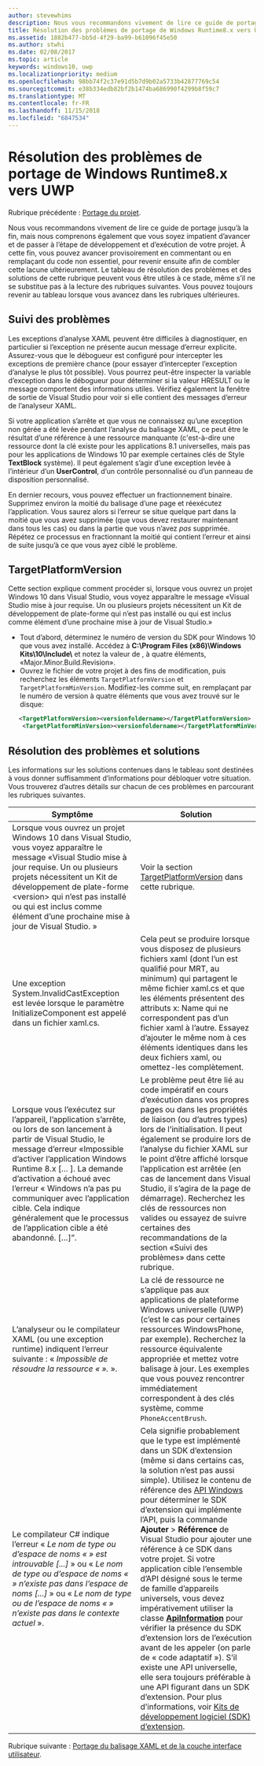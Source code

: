 ```yaml
---
author: stevewhims
description: Nous vous recommandons vivement de lire ce guide de portage jusqu’à la fin, mais nous comprenons également que vous soyez impatient d’avancer et de passer à l’étape de développement et d’exécution de votre projet.
title: Résolution des problèmes de portage de Windows Runtime8.x vers UWP
ms.assetid: 1882b477-bb5d-4f29-ba99-b61096f45e50
ms.author: stwhi
ms.date: 02/08/2017
ms.topic: article
keywords: windows10, uwp
ms.localizationpriority: medium
ms.openlocfilehash: 98bb74f2c37e91d5b7d9b02a5733b42877769c54
ms.sourcegitcommit: e38b334edb82bf2b1474ba686990f4299b8f59c7
ms.translationtype: MT
ms.contentlocale: fr-FR
ms.lasthandoff: 11/15/2018
ms.locfileid: "6847534"
---
```

# <a name="troubleshooting-porting-windows-runtime-8x-to-uwp"></a>Résolution des problèmes de portage de Windows Runtime8.x vers UWP


Rubrique précédente : [Portage du projet](w8x-to-uwp-porting-to-a-uwp-project.md).

Nous vous recommandons vivement de lire ce guide de portage jusqu’à la fin, mais nous comprenons également que vous soyez impatient d’avancer et de passer à l’étape de développement et d’exécution de votre projet. À cette fin, vous pouvez avancer provisoirement en commentant ou en remplaçant du code non essentiel, pour revenir ensuite afin de combler cette lacune ultérieurement. Le tableau de résolution des problèmes et des solutions de cette rubrique peuvent vous être utiles à ce stade, même s’il ne se substitue pas à la lecture des rubriques suivantes. Vous pouvez toujours revenir au tableau lorsque vous avancez dans les rubriques ultérieures.

## <a name="tracking-down-issues"></a>Suivi des problèmes

Les exceptions d’analyse XAML peuvent être difficiles à diagnostiquer, en particulier si l’exception ne présente aucun message d’erreur explicite. Assurez-vous que le débogueur est configuré pour intercepter les exceptions de première chance (pour essayer d’intercepter l’exception d’analyse le plus tôt possible). Vous pourrez peut-être inspecter la variable d’exception dans le débogueur pour déterminer si la valeur HRESULT ou le message comportent des informations utiles. Vérifiez également la fenêtre de sortie de Visual Studio pour voir si elle contient des messages d’erreur de l’analyseur XAML.

Si votre application s’arrête et que vous ne connaissez qu’une exception non gérée a été levée pendant l’analyse du balisage XAML, ce peut être le résultat d’une référence à une ressource manquante (c'est-à-dire une ressource dont la clé existe pour les applications 8.1 universelles, mais pas pour les applications de Windows 10 par exemple certaines clés de Style **TextBlock** système). Il peut également s’agir d’une exception levée à l’intérieur d’un **UserControl**, d’un contrôle personnalisé ou d’un panneau de disposition personnalisé.

En dernier recours, vous pouvez effectuer un fractionnement binaire. Supprimez environ la moitié du balisage d’une page et réexécutez l’application. Vous saurez alors si l’erreur se situe quelque part dans la moitié que vous avez supprimée (que vous devez restaurer maintenant dans tous les cas) ou dans la partie que vous n’avez *pas* supprimée. Répétez ce processus en fractionnant la moitié qui contient l’erreur et ainsi de suite jusqu’à ce que vous ayez ciblé le problème.

## <a name="targetplatformversion"></a>TargetPlatformVersion

Cette section explique comment procéder si, lorsque vous ouvrez un projet Windows 10 dans Visual Studio, vous voyez apparaître le message «Visual Studio mise à jour requise. Un ou plusieurs projets nécessitent un Kit de développement de plate-forme <version> qui n’est pas installé ou qui est inclus comme élément d’une prochaine mise à jour de Visual Studio.»

-   Tout d’abord, déterminez le numéro de version du SDK pour Windows 10 que vous avez installé. Accédez à **C:\\Program Files (x86)\\Windows Kits\\10\\Include\\<versionfoldername>** et notez la valeur de *<versionfoldername>*, à quatre éléments, «Major.Minor.Build.Revision».
-   Ouvrez le fichier de votre projet à des fins de modification, puis recherchez les éléments `TargetPlatformVersion` et `TargetPlatformMinVersion`. Modifiez-les comme suit, en remplaçant *<versionfoldername>* par le numéro de version à quatre éléments que vous avez trouvé sur le disque:

```xml
   <TargetPlatformVersion><versionfoldername></TargetPlatformVersion>
    <TargetPlatformMinVersion><versionfoldername></TargetPlatformMinVersion>
```

## <a name="troubleshooting-symptoms-and-remedies"></a>Résolution des problèmes et solutions

Les informations sur les solutions contenues dans le tableau sont destinées à vous donner suffisamment d’informations pour débloquer votre situation. Vous trouverez d’autres détails sur chacun de ces problèmes en parcourant les rubriques suivantes.

| Symptôme | Solution |
|---------|--------|
| Lorsque vous ouvrez un projet Windows 10 dans Visual Studio, vous voyez apparaître le message «Visual Studio mise à jour requise. Un ou plusieurs projets nécessitent un Kit de développement de plate-forme &lt;version&gt; qui n’est pas installé ou qui est inclus comme élément d’une prochaine mise à jour de Visual Studio. » | Voir la section [TargetPlatformVersion](#targetplatformversion) dans cette rubrique. |
| Une exception System.InvalidCastException est levée lorsque le paramètre InitializeComponent est appelé dans un fichier xaml.cs.| Cela peut se produire lorsque vous disposez de plusieurs fichiers xaml (dont l’un est qualifié pour MRT, au minimum) qui partagent le même fichier xaml.cs et que les éléments présentent des attributs x: Name qui ne correspondent pas d’un fichier xaml à l’autre. Essayez d’ajouter le même nom à ces éléments identiques dans les deux fichiers xaml, ou omettez-les complètement. |
| Lorsque vous l’exécutez sur l’appareil, l’application s’arrête, ou lors de son lancement à partir de Visual Studio, le message d’erreur «Impossible d’activer l’application Windows Runtime 8.x [… \]. La demande d’activation a échoué avec l’erreur « Windows n’a pas pu communiquer avec l’application cible. Cela indique généralement que le processus de l’application cible a été abandonné. \[…\]”. | Le problème peut être lié au code impératif en cours d’exécution dans vos propres pages ou dans les propriétés de liaison (ou d’autres types) lors de l’initialisation. Il peut également se produire lors de l’analyse du fichier XAML sur le point d’être affiché lorsque l’application est arrêtée (en cas de lancement dans Visual Studio, il s’agira de la page de démarrage). Recherchez les clés de ressources non valides ou essayez de suivre certaines des recommandations de la section «Suivi des problèmes» dans cette rubrique.|
| L’analyseur ou le compilateur XAML (ou une exception runtime) indiquent l’erreur suivante : « *Impossible de résoudre la ressource « <resourcekey> ».* ». | La clé de ressource ne s’applique pas aux applications de plateforme Windows universelle (UWP) (c’est le cas pour certaines ressources WindowsPhone, par exemple). Recherchez la ressource équivalente appropriée et mettez votre balisage à jour. Les exemples que vous pouvez rencontrer immédiatement correspondent à des clés système, comme `PhoneAccentBrush`. |
| Le compilateur C# indique l’erreur « *Le nom de type ou d’espace de noms « <name> » est introuvable \[...\]* » ou « *Le nom de type ou d’espace de noms « <name> » n’existe pas dans l’espace de noms \[...\]* » ou « *Le nom de type ou de l’espace de noms « <name> » n’existe pas dans le contexte actuel* ». | Cela signifie probablement que le type est implémenté dans un SDK d’extension (même si dans certains cas, la solution n’est pas aussi simple). Utilisez le contenu de référence des [API Windows](https://msdn.microsoft.com/library/windows/apps/bg124285) pour déterminer le SDK d’extension qui implémente l’API, puis la commande **Ajouter** > **Référence** de Visual Studio pour ajouter une référence à ce SDK dans votre projet. Si votre application cible l’ensemble d’API désigné sous le terme de famille d’appareils universels, vous devez impérativement utiliser la classe [**ApiInformation**](https://msdn.microsoft.com/library/windows/apps/dn949001) pour vérifier la présence du SDK d’extension lors de l’exécution avant de les appeler (on parle de « code adaptatif »). S’il existe une API universelle, elle sera toujours préférable à une API figurant dans un SDK d’extension. Pour plus d’informations, voir [Kits de développement logiciel (SDK) d’extension](w8x-to-uwp-porting-to-a-uwp-project.md). |

Rubrique suivante : [Portage du balisage XAML et de la couche interface utilisateur](w8x-to-uwp-porting-xaml-and-ui.md).

